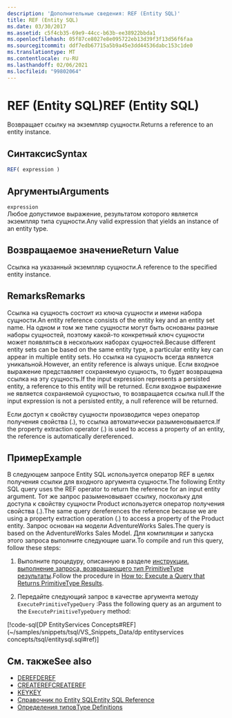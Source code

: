 ```yaml
---
description: 'Дополнительные сведения: REF (Entity SQL)'
title: REF (Entity SQL)
ms.date: 03/30/2017
ms.assetid: c5f4cb35-69e9-44cc-b63b-ee38922bbda1
ms.openlocfilehash: 05f87ce8027e8e095722eb13d39f3f13d56f6faa
ms.sourcegitcommit: ddf7edb67715a5b9a45e3dd44536dabc153c1de0
ms.translationtype: MT
ms.contentlocale: ru-RU
ms.lasthandoff: 02/06/2021
ms.locfileid: "99802064"
---
```

# <a name="ref-entity-sql"></a><span data-ttu-id="d13fa-103">REF (Entity SQL)</span><span class="sxs-lookup"><span data-stu-id="d13fa-103">REF (Entity SQL)</span></span>

<span data-ttu-id="d13fa-104">Возвращает ссылку на экземпляр сущности.</span><span class="sxs-lookup"><span data-stu-id="d13fa-104">Returns a reference to an entity instance.</span></span>  
  
## <a name="syntax"></a><span data-ttu-id="d13fa-105">Синтаксис</span><span class="sxs-lookup"><span data-stu-id="d13fa-105">Syntax</span></span>  
  
```sql  
REF( expression )
```  
  
## <a name="arguments"></a><span data-ttu-id="d13fa-106">Аргументы</span><span class="sxs-lookup"><span data-stu-id="d13fa-106">Arguments</span></span>  

 `expression`  
 <span data-ttu-id="d13fa-107">Любое допустимое выражение, результатом которого является экземпляр типа сущности.</span><span class="sxs-lookup"><span data-stu-id="d13fa-107">Any valid expression that yields an instance of an entity type.</span></span>  
  
## <a name="return-value"></a><span data-ttu-id="d13fa-108">Возвращаемое значение</span><span class="sxs-lookup"><span data-stu-id="d13fa-108">Return Value</span></span>  

 <span data-ttu-id="d13fa-109">Ссылка на указанный экземпляр сущности.</span><span class="sxs-lookup"><span data-stu-id="d13fa-109">A reference to the specified entity instance.</span></span>  
  
## <a name="remarks"></a><span data-ttu-id="d13fa-110">Remarks</span><span class="sxs-lookup"><span data-stu-id="d13fa-110">Remarks</span></span>  

 <span data-ttu-id="d13fa-111">Ссылка на сущность состоит из ключа сущности и имени набора сущности.</span><span class="sxs-lookup"><span data-stu-id="d13fa-111">An entity reference consists of the entity key and an entity set name.</span></span> <span data-ttu-id="d13fa-112">На одном и том же типе сущности могут быть основаны разные наборы сущностей, поэтому какой-то конкретный ключ сущности может появляться в нескольких наборах сущностей.</span><span class="sxs-lookup"><span data-stu-id="d13fa-112">Because different entity sets can be based on the same entity type, a particular entity key can appear in multiple entity sets.</span></span> <span data-ttu-id="d13fa-113">Но ссылка на сущность всегда является уникальной.</span><span class="sxs-lookup"><span data-stu-id="d13fa-113">However, an entity reference is always unique.</span></span> <span data-ttu-id="d13fa-114">Если входное выражение представляет сохраняемую сущность, то будет возвращена ссылка на эту сущность.</span><span class="sxs-lookup"><span data-stu-id="d13fa-114">If the input expression represents a persisted entity, a reference to this entity will be returned.</span></span> <span data-ttu-id="d13fa-115">Если входное выражение не является сохраняемой сущностью, то возвращается ссылка null.</span><span class="sxs-lookup"><span data-stu-id="d13fa-115">If the input expression is not a persisted entity, a null reference will be returned.</span></span>  
  
 <span data-ttu-id="d13fa-116">Если доступ к свойству сущности производится через оператор получения свойства (.), то ссылка автоматически разыменовывается.</span><span class="sxs-lookup"><span data-stu-id="d13fa-116">If the property extraction operator (.) is used to access a property of an entity, the reference is automatically dereferenced.</span></span>  
  
## <a name="example"></a><span data-ttu-id="d13fa-117">Пример</span><span class="sxs-lookup"><span data-stu-id="d13fa-117">Example</span></span>  

 <span data-ttu-id="d13fa-118">В следующем запросе Entity SQL используется оператор REF в целях получения ссылки для входного аргумента сущности.</span><span class="sxs-lookup"><span data-stu-id="d13fa-118">The following Entity SQL query uses the REF operator to return the reference for an input entity argument.</span></span> <span data-ttu-id="d13fa-119">Тот же запрос разыменовывает ссылку, поскольку для доступа к свойству сущности Product используется оператор получения свойства (.).</span><span class="sxs-lookup"><span data-stu-id="d13fa-119">The same query dereferences the reference because we are using a property extraction operation (.) to access a property of the Product entity.</span></span> <span data-ttu-id="d13fa-120">Запрос основан на модели AdventureWorks Sales.</span><span class="sxs-lookup"><span data-stu-id="d13fa-120">The query is based on the AdventureWorks Sales Model.</span></span> <span data-ttu-id="d13fa-121">Для компиляции и запуска этого запроса выполните следующие шаги.</span><span class="sxs-lookup"><span data-stu-id="d13fa-121">To compile and run this query, follow these steps:</span></span>  
  
1. <span data-ttu-id="d13fa-122">Выполните процедуру, описанную в разделе [инструкции. выполнение запроса, возвращающего тип PrimitiveType результаты](../how-to-execute-a-query-that-returns-primitivetype-results.md).</span><span class="sxs-lookup"><span data-stu-id="d13fa-122">Follow the procedure in [How to: Execute a Query that Returns PrimitiveType Results](../how-to-execute-a-query-that-returns-primitivetype-results.md).</span></span>  
  
2. <span data-ttu-id="d13fa-123">Передайте следующий запрос в качестве аргумента методу `ExecutePrimitiveTypeQuery` :</span><span class="sxs-lookup"><span data-stu-id="d13fa-123">Pass the following query as an argument to the `ExecutePrimitiveTypeQuery` method:</span></span>  
  
 [!code-sql[DP EntityServices Concepts#REF](~/samples/snippets/tsql/VS_Snippets_Data/dp entityservices concepts/tsql/entitysql.sql#ref)]  
  
## <a name="see-also"></a><span data-ttu-id="d13fa-124">См. также</span><span class="sxs-lookup"><span data-stu-id="d13fa-124">See also</span></span>

- [<span data-ttu-id="d13fa-125">DEREF</span><span class="sxs-lookup"><span data-stu-id="d13fa-125">DEREF</span></span>](deref-entity-sql.md)
- [<span data-ttu-id="d13fa-126">CREATEREF</span><span class="sxs-lookup"><span data-stu-id="d13fa-126">CREATEREF</span></span>](createref-entity-sql.md)
- [<span data-ttu-id="d13fa-127">KEY</span><span class="sxs-lookup"><span data-stu-id="d13fa-127">KEY</span></span>](key-entity-sql.md)
- [<span data-ttu-id="d13fa-128">Справочник по Entity SQL</span><span class="sxs-lookup"><span data-stu-id="d13fa-128">Entity SQL Reference</span></span>](entity-sql-reference.md)
- [<span data-ttu-id="d13fa-129">Определения типов</span><span class="sxs-lookup"><span data-stu-id="d13fa-129">Type Definitions</span></span>](type-definitions-entity-sql.md)
